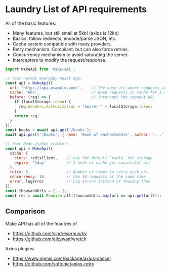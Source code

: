 # Laundry List of API requirements

All of the basic features:

- Many features, but still small at 5kb! (axios is 12kb)
- Basics: follow redirects, encode/parse JSON, etc.
- Cache system compatible with many providers.
- Retry mechanism. Compliant, but can also force retries.
- Concurrency mechanism to avoid saturating the server.
- Interceptors to modify the request/response.

```js
import MakeApi from 'make-api';

// Your normal everyday React App:
const api = MakeApi({
  url: 'https://api.example.com/',    // The base url where requests are sent
  cache: '60s',                       // Keep requests in cache for 1 minute
  before: (req) => {                  // Intercept the request URL
    if (localStorage.token) {
      req.headers.Authorization = "bearer " + localStorage.token;
    }
    return req;
  }
});
const books = await api.get('/books');
await api.post('/books', { name: 'Book of enchantments', author: '...' });

// Your Node.js/Bun crawler:
const api = MakeApi({
  cache: {
    store: redisClient,    // Use the default `redis` for storage
    expire: '1day'         // 1 week of cache per successful url
  },
  retry: 5,                // Number of times to retry each url
  concurrency: 10,         // Max 10 requests at the same time
  error: logError          // Log errors instead of thowing them
});
const thousandUrls = [...];
const res = await Promise.all(thousandUrls.map(url => api.get(url)));
```

## Comparison

Make API has all of the feautres of

- https://github.com/sindresorhus/ky
- https://github.com/elbywan/wretch

Axios plugins:

- https://www.npmjs.com/package/axios-cancel
- https://github.com/softonic/axios-retry
